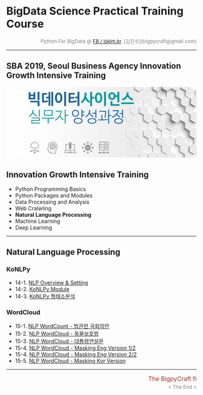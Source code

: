 
# BigData Science Practical Training Course

<div align='right'><font size=2 color='gray'>Python For BigData @ <font color='blue'><a href='https://www.facebook.com/jskim.kr'>FB / jskim.kr</a></font>, [김진수](bigpycraft@gmail.com)</font></div>
<hr>

## SBA 2019, Seoul Business Agency Innovation Growth Intensive Training

<img src="../images/img_main_front.png">

## Innovation Growth Intensive Training
- Python Programming Basics
- Python Packages and Modules
- Data Processing and Analysis
- Web Cralwling
- <b>Natural Language Processing</b>
- Machine Learning
- Deep Learning

<hr>

## Natural Language Processing

### KoNLPy
- 14-1. [NLP Overview & Setting                    ][pkg-c1]
- 14-2. [KoNLPy Module                             ][pkg-c2]
- 14-3. [KoNLPy 형태소분석                         ][pkg-c3]

### WordCloud
- 15-1. [NLP WordCount - 법관련 국회의안           ][pkg-d1]
- 15-2. [NLP WordCloud - 동물보호법                ][pkg-d2]
- 15-3. [NLP WordCloud - 대통령연설문              ][pkg-d3]
- 15-4. [NLP WordCloud - Masking Eng Version 1/2   ][pkg-d41]
- 15-4. [NLP WordCloud - Masking Eng Version 2/2   ][pkg-d42]
- 15-5. [NLP WordCloud - Masking Kor Version       ][pkg-d5]


[pkg-c1]:  https://htmlpreview.github.io/?https://github.com/bigpycraft/sba19-seoulit/blob/master/notebook/html2/PF_DA_711_NLP_KoNLPy_Module.html                "Go pkg-c1"
[pkg-c2]:  https://htmlpreview.github.io/?https://github.com/bigpycraft/sba19-seoulit/blob/master/notebook/html2/PF_DA_720_KoNLPy_Module_ver2.0.html             "Go pkg-c2"
[pkg-c3]:  https://htmlpreview.github.io/?https://github.com/bigpycraft/sba19-seoulit/blob/master/notebook/html2/PF_DA_730_KoNLPy_WordCloud_형태소분석_v2.html   "Go pkg-c3"
[pkg-d1]:  https://htmlpreview.github.io/?https://github.com/bigpycraft/sba19-seoulit/blob/master/notebook/html2/PF_DA_713_NLP_kobill_v2.html                    "Go pkg-d1"
[pkg-d2]:  https://htmlpreview.github.io/?https://github.com/bigpycraft/sba19-seoulit/blob/master/notebook/html2/PF_DA_740_KoNLPy_WordCloud_동물보호법_v3.html   "Go pkg-d2"
[pkg-d3]:  https://htmlpreview.github.io/?https://github.com/bigpycraft/sba19-seoulit/blob/master/notebook/html2/PF_DA_750_KoNLPy_WordCloud_대통령연설문_v2.html "Go pkg-d3"
[pkg-d41]: https://htmlpreview.github.io/?https://github.com/bigpycraft/sba19-seoulit/blob/master/notebook/html2/PF_DA_760_NLP_WordCloud_Eng_Alice_v3-1.html     "Go pkg-d41"
[pkg-d42]: https://htmlpreview.github.io/?https://github.com/bigpycraft/sba19-seoulit/blob/master/notebook/html2/PF_DA_760_NLP_WordCloud_Eng_Alice_v3-2.html     "Go pkg-d42"
[pkg-d5]:  https://htmlpreview.github.io/?https://github.com/bigpycraft/sba19-seoulit/blob/master/notebook/html2/PF_DA_770_WordCloud_이미지마스킹_v3.html        "Go pkg-d5"

<hr>
<marquee><font size=3 color='brown'>The BigpyCraft find the information to design valuable society with Technology & Craft.</font></marquee>
<div align='right'><font size=2 color='gray'> &lt; The End &gt; </font></div>
